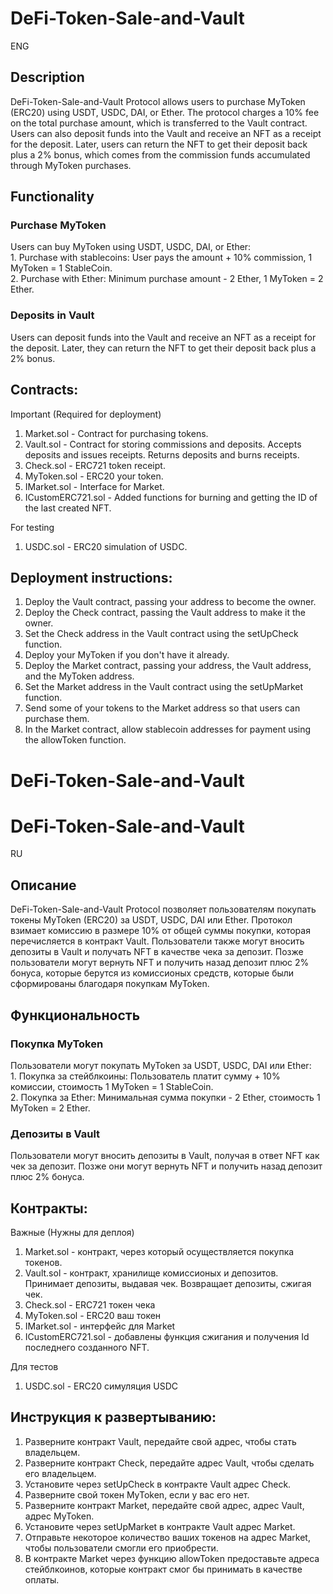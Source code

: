 # DeFi-Token-Sale-and-Vault  
ENG  
## Description
DeFi-Token-Sale-and-Vault Protocol allows users to purchase MyToken (ERC20) using USDT, USDC, DAI, or Ether. The protocol charges a 10% fee on the total purchase amount, which is transferred to the Vault contract. Users can also deposit funds into the Vault and receive an NFT as a receipt for the deposit. Later, users can return the NFT to get their deposit back plus a 2% bonus, which comes from the commission funds accumulated through MyToken purchases.

## Functionality

### Purchase MyToken  
Users can buy MyToken using USDT, USDC, DAI, or Ether:  
    1. Purchase with stablecoins: User pays the amount + 10% commission, 1 MyToken = 1 StableCoin.  
    2. Purchase with Ether: Minimum purchase amount - 2 Ether, 1 MyToken = 2 Ether.  
  
### Deposits in Vault
Users can deposit funds into the Vault and receive an NFT as a receipt for the deposit. Later, they can return the NFT to get their deposit back plus a 2% bonus.

## Contracts:  
Important (Required for deployment)  
1. Market.sol - Contract for purchasing tokens.
2. Vault.sol - Contract for storing commissions and deposits. Accepts deposits and issues receipts. Returns deposits and burns receipts.  
3. Check.sol - ERC721 token receipt.
3. MyToken.sol - ERC20 your token.
4. IMarket.sol - Interface for Market.
5. ICustomERC721.sol - Added functions for burning and getting the ID of the last created NFT.  
  
For testing  
1. USDC.sol - ERC20 simulation of USDC.

## Deployment instructions:  
1. Deploy the Vault contract, passing your address to become the owner.  
2. Deploy the Check contract, passing the Vault address to make it the owner.  
3. Set the Check address in the Vault contract using the setUpCheck function.  
4. Deploy your MyToken if you don't have it already.  
5. Deploy the Market contract, passing your address, the Vault address, and the MyToken address.  
6. Set the Market address in the Vault contract using the setUpMarket function.
7. Send some of your tokens to the Market address so that users can purchase them.
8. In the Market contract, allow stablecoin addresses for payment using the allowToken function.
# DeFi-Token-Sale-and-Vault

# DeFi-Token-Sale-and-Vault  
RU  
## Описание
DeFi-Token-Sale-and-Vault Protocol позволяет пользователям покупать токены MyToken (ERC20) за USDT, USDC, DAI или Ether. Протокол взимает комиссию в размере 10% от общей суммы покупки, которая перечисляется в контракт Vault. Пользователи также могут вносить депозиты в Vault и получать NFT в качестве чека за депозит. Позже пользователи могут вернуть NFT и получить назад депозит плюс 2% бонуса, которые берутся из комиссионых средств, которые были сформированы благодаря покупкам MyToken.

## Функциональность

### Покупка MyToken  
Пользователи могут покупать MyToken за USDT, USDC, DAI или Ether:  
    1. Покупка за стейблкоины: Пользователь платит сумму + 10% комиссии, стоимость 1 MyToken = 1 StableCoin.  
    2. Покупка за Ether: Минимальная сумма покупки - 2 Ether, стоимость 1 MyToken = 2 Ether.  
  
### Депозиты в Vault
Пользователи могут вносить депозиты в Vault, получая в ответ NFT как чек за депозит. Позже они могут вернуть NFT и получить назад депозит плюс 2% бонуса.

## Контракты:  
Важные (Нужны для деплоя)  
1. Market.sol - контракт, через который осуществляется покупка токенов.
2. Vault.sol - контракт, хранилище комиссионых и депозитов. Принимает депозиты, выдавая чек. Возвращает депозиты, сжигая чек.  
3. Check.sol - ERC721 токен чека
3. MyToken.sol - ERC20 ваш токен
4. IMarket.sol - интерфейс для Market
5. ICustomERC721.sol - добавлены функция сжигания и получения Id последнего созданного NFT.  
  
Для тестов  
1. USDC.sol - ERC20 симуляция USDC

## Инструкция к развертыванию:  
1. Разверните контракт Vault, передайте свой адрес, чтобы стать владельцем.  
2. Разверните контракт Check, передайте адрес Vault, чтобы сделать его владельцем.  
3. Установите через setUpCheck в контракте Vault адрес Check.  
4. Разверните свой токен MyToken, если у вас его нет.  
5. Разверните контракт Market, передайте свой адрес, адрес Vault, адрес MyToken.  
6. Установите через setUpMarket в контракте Vault адрес Market.
7. Отправьте некоторое количество ваших токенов на адрес Market, чтобы пользователи смогли его приобрести.
8. В контракте Market через функцию allowToken предоставьте адреса стейблкоинов, которые контракт смог бы принимать в качестве оплаты.



